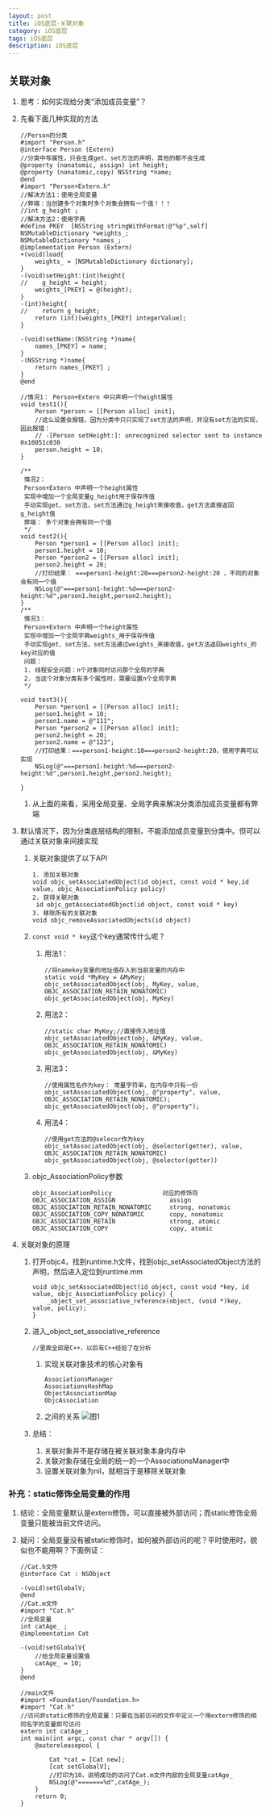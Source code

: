 ```yaml
---
layout: post
title: iOS底层-关联对象
category: iOS底层
tags: iOS底层
description: iOS底层
---
```


## 关联对象
1. 思考：如何实现给分类“添加成员变量”？ 
2. 先看下面几种实现的方法
    
    ```
    //Person的分类
    #import "Person.h"
    @interface Person (Extern)
    //分类中写属性，只会生成get、set方法的声明，其他的都不会生成
    @property (nonatomic, assign) int height;
    @property (nonatomic,copy) NSString *name;
    @end
    #import "Person+Extern.h"
    //解决方法1：使用全局变量
    //弊端：当创建多个对象时多个对象会拥有一个值！！！
    //int g_height ;
    //解决方法2：使用字典
    #define PKEY  [NSString stringWithFormat:@"%p",self]
    NSMutableDictionary *weights_;
    NSMutableDictionary *names_;
    @implementation Person (Extern)
    +(void)load{
        weights_ = [NSMutableDictionary dictionary];
    }
    -(void)setHeight:(int)height{
    //    g_height = height;
        weights_[PKEY] = @(height); 
    }
    -(int)height{
    //    return g_height;
        return (int)[weights_[PKEY] integerValue];
    }
    
    -(void)setName:(NSString *)name{
        names_[PKEY] = name;
    }
    -(NSString *)name{
        return names_[PKEY] ;
    }
    @end
    
    //情况1： Person+Extern 中只声明一个height属性
    void test1(){
        Person *person = [[Person alloc] init];
        //这么设置会报错，因为分类中只只实现了set方法的声明，并没有set方法的实现，因此报错：
        // -[Person setHeight:]: unrecognized selector sent to instance 0x10051c030
        person.height = 10;
    }
    
    /**
     情况2：
     Person+Extern 中声明一个height属性
     实现中增加一个全局变量g_height用于保存传值
     手动实现get、set方法，set方法通过g_height来接收值，get方法直接返回g_height值
     弊端： 多个对象会拥有同一个值
     */
    void test2(){
        Person *person1 = [[Person alloc] init];
        person1.height = 10;
        Person *person2 = [[Person alloc] init];
        person2.height = 20;
        //打印结果： ===person1-height:20===person2-height:20 ，不同的对象会有同一个值
        NSLog(@"===person1-height:%d===person2-height:%d",person1.height,person2.height);
    }
    /**
     情况3：
     Person+Extern 中声明一个height属性
     实现中增加一个全局字典weights_用于保存传值
     手动实现get、set方法，set方法通过weights_来接收值，get方法返回weights_的key对应的值
     问题：
     1. 线程安全问题：n个对象同时访问那个全局的字典
     2. 当这个对象分类有多个属性时，需要设置n个全局字典
     */
    
    void test3(){
        Person *person1 = [[Person alloc] init];
        person1.height = 10;
        person1.name = @"111";
        Person *person2 = [[Person alloc] init];
        person2.height = 20;
        person2.name = @"123";
        //打印结果：===person1-height:10===person2-height:20，使用字典可以实现
        NSLog(@"===person1-height:%d===person2-height:%d",person1.height,person2.height);
       
    }
    ```
    
    1. 从上面的来看，采用全局变量、全局字典来解决分类添加成员变量都有弊端
3. 默认情况下，因为分类底层结构的限制，不能添加成员变量到分类中。但可以通过关联对象来间接实现
    1. 关联对象提供了以下API
        
        ```
        1. 添加关联对象
        void objc_setAssociatedObject(id object, const void * key,id value, objc_AssociationPolicy policy)
        2. 获得关联对象
         id objc_getAssociatedObject(id object, const void * key)
        3. 移除所有的关联对象
        void objc_removeAssociatedObjects(id object)
        ```
    2. `const void * key`这个key通常传什么呢？
        1. 用法1：
            
            ```
            //将namekey变量的地址值存入到当前变量的内存中
            static void *MyKey = &MyKey;
            objc_setAssociatedObject(obj, MyKey, value, OBJC_ASSOCIATION_RETAIN_NONATOMIC)
            objc_getAssociatedObject(obj, MyKey)
            ```
        2. 用法2：
            
            ```
            //static char MyKey;//直接传入地址值
            objc_setAssociatedObject(obj, &MyKey, value, OBJC_ASSOCIATION_RETAIN_NONATOMIC)
            objc_getAssociatedObject(obj, &MyKey)
            ```
        3. 用法3：
            
            ```
            //使用属性名作为key： 常量字符串，在内存中只有一份
            objc_setAssociatedObject(obj, @"property", value, OBJC_ASSOCIATION_RETAIN_NONATOMIC);
            objc_getAssociatedObject(obj, @"property");
            ```
        4. 用法4：
            
            ```
            //使用get方法的@selecor作为key
            objc_setAssociatedObject(obj, @selector(getter), value, OBJC_ASSOCIATION_RETAIN_NONATOMIC)
            objc_getAssociatedObject(obj, @selector(getter))
            ```
    3. objc_AssociationPolicy参数
        
        ```
        objc_AssociationPolicy              对应的修饰符
        OBJC_ASSOCIATION_ASSIGN               assign
        OBJC_ASSOCIATION_RETAIN_NONATOMIC     strong, nonatomic
        OBJC_ASSOCIATION_COPY_NONATOMIC       copy, nonatomic
        OBJC_ASSOCIATION_RETAIN               strong, atomic
        OBJC_ASSOCIATION_COPY                 copy, atomic
        ```
4. 关联对象的原理
    1. 打开objc4，找到runtime.h文件，找到objc_setAssociatedObject方法的声明，然后进入定位到runtime.mm
        
        ```
        void objc_setAssociatedObject(id object, const void *key, id value, objc_AssociationPolicy policy) {
            _object_set_associative_reference(object, (void *)key, value, policy);
        }
        ```
    2. 进入_object_set_associative_reference
        
        ```
        //里面全部是C++，以后有C++经验了在分析
        ```
        
        1. 实现关联对象技术的核心对象有

            ```
            AssociationsManager 
            AssociationsHashMap 
            ObjectAssociationMap
            ObjcAssociation
            ```
        2. 之间的关系
            ![图1](https://gitee.com/zhonghua123/blogimgs/raw/master/img/diceng11.png/)
            
    3. 总结：
        1. 关联对象并不是存储在被关联对象本身内存中
        2. 关联对象存储在全局的统一的一个AssociationsManager中
        3. 设置关联对象为nil，就相当于是移除关联对象
        
### 补充：static修饰全局变量的作用
1. 结论：全局变量默认是extern修饰，可以直接被外部访问；而static修饰全局变量只能被当前文件访问。
2. 疑问：全局变量没有被static修饰时，如何被外部访问的呢？平时使用时，貌似也不能用啊？下面例证：
    
    ```
    //Cat.h文件
    @interface Cat : NSObject

    -(void)setGlobalV;
    @end
    //Cat.m文件
    #import "Cat.h"
    //全局变量
    int catAge_ ;
    @implementation Cat
    
    -(void)setGlobalV{
        //给全局变量设置值
        catAge_ = 10;
    }
    @end
    
    //main文件
    #import <Foundation/Foundation.h>
    #import "Cat.h"
    //访问非static修饰的全局变量：只要在当前访问的文件中定义一个用extern修饰的相同名字的变量即可访问
    extern int catAge_;
    int main(int argc, const char * argv[]) {
        @autoreleasepool {
            
            Cat *cat = [Cat new];
            [cat setGlobalV];
            //打印为10，说明成功的访问了Cat.m文件内部的全局变量catAge_
            NSLog(@"=======%d",catAge_);
        }
        return 0;
    }
    ```
    
        
        
    


